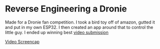 # Reverse Engineering a Dronie

Made for a Dronie fan competition. I took a bird toy off of amazon, gutted it and put in my own ESP32. I then created an app around that to control the little guy. I ended up winning best [video submission](https://www.youtube.com/watch?v=dTBLHpEP4ac)

[Video Screencap](./assets/video.png)

